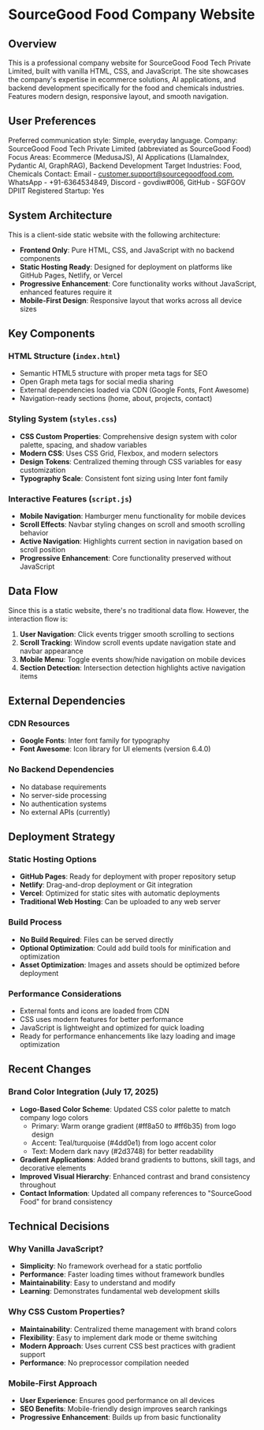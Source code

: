 # SourceGood Food Company Website

## Overview

This is a professional company website for SourceGood Food Tech Private Limited, built with vanilla HTML, CSS, and JavaScript. The site showcases the company's expertise in ecommerce solutions, AI applications, and backend development specifically for the food and chemicals industries. Features modern design, responsive layout, and smooth navigation.

## User Preferences

Preferred communication style: Simple, everyday language.
Company: SourceGood Food Tech Private Limited (abbreviated as SourceGood Food)
Focus Areas: Ecommerce (MedusaJS), AI Applications (LlamaIndex, Pydantic AI, GraphRAG), Backend Development
Target Industries: Food, Chemicals
Contact: Email - customer.support@sourcegoodfood.com, WhatsApp - +91-6364534849, Discord - govdiw#006, GitHub - SGFGOV
DPIIT Registered Startup: Yes

## System Architecture

This is a client-side static website with the following architecture:

- **Frontend Only**: Pure HTML, CSS, and JavaScript with no backend components
- **Static Hosting Ready**: Designed for deployment on platforms like GitHub Pages, Netlify, or Vercel
- **Progressive Enhancement**: Core functionality works without JavaScript, enhanced features require it
- **Mobile-First Design**: Responsive layout that works across all device sizes

## Key Components

### HTML Structure (`index.html`)
- Semantic HTML5 structure with proper meta tags for SEO
- Open Graph meta tags for social media sharing
- External dependencies loaded via CDN (Google Fonts, Font Awesome)
- Navigation-ready sections (home, about, projects, contact)

### Styling System (`styles.css`)
- **CSS Custom Properties**: Comprehensive design system with color palette, spacing, and shadow variables
- **Modern CSS**: Uses CSS Grid, Flexbox, and modern selectors
- **Design Tokens**: Centralized theming through CSS variables for easy customization
- **Typography Scale**: Consistent font sizing using Inter font family

### Interactive Features (`script.js`)
- **Mobile Navigation**: Hamburger menu functionality for mobile devices
- **Scroll Effects**: Navbar styling changes on scroll and smooth scrolling behavior
- **Active Navigation**: Highlights current section in navigation based on scroll position
- **Progressive Enhancement**: Core functionality preserved without JavaScript

## Data Flow

Since this is a static website, there's no traditional data flow. However, the interaction flow is:

1. **User Navigation**: Click events trigger smooth scrolling to sections
2. **Scroll Tracking**: Window scroll events update navigation state and navbar appearance
3. **Mobile Menu**: Toggle events show/hide navigation on mobile devices
4. **Section Detection**: Intersection detection highlights active navigation items

## External Dependencies

### CDN Resources
- **Google Fonts**: Inter font family for typography
- **Font Awesome**: Icon library for UI elements (version 6.4.0)

### No Backend Dependencies
- No database requirements
- No server-side processing
- No authentication systems
- No external APIs (currently)

## Deployment Strategy

### Static Hosting Options
- **GitHub Pages**: Ready for deployment with proper repository setup
- **Netlify**: Drag-and-drop deployment or Git integration
- **Vercel**: Optimized for static sites with automatic deployments
- **Traditional Web Hosting**: Can be uploaded to any web server

### Build Process
- **No Build Required**: Files can be served directly
- **Optional Optimization**: Could add build tools for minification and optimization
- **Asset Optimization**: Images and assets should be optimized before deployment

### Performance Considerations
- External fonts and icons are loaded from CDN
- CSS uses modern features for better performance
- JavaScript is lightweight and optimized for quick loading
- Ready for performance enhancements like lazy loading and image optimization

## Recent Changes

### Brand Color Integration (July 17, 2025)
- **Logo-Based Color Scheme**: Updated CSS color palette to match company logo colors
  - Primary: Warm orange gradient (#ff8a50 to #ff6b35) from logo design
  - Accent: Teal/turquoise (#4dd0e1) from logo accent color
  - Text: Modern dark navy (#2d3748) for better readability
- **Gradient Applications**: Added brand gradients to buttons, skill tags, and decorative elements
- **Improved Visual Hierarchy**: Enhanced contrast and brand consistency throughout
- **Contact Information**: Updated all company references to "SourceGood Food" for brand consistency

## Technical Decisions

### Why Vanilla JavaScript?
- **Simplicity**: No framework overhead for a static portfolio
- **Performance**: Faster loading times without framework bundles
- **Maintainability**: Easy to understand and modify
- **Learning**: Demonstrates fundamental web development skills

### Why CSS Custom Properties?
- **Maintainability**: Centralized theme management with brand colors
- **Flexibility**: Easy to implement dark mode or theme switching
- **Modern Approach**: Uses current CSS best practices with gradient support
- **Performance**: No preprocessor compilation needed

### Mobile-First Approach
- **User Experience**: Ensures good performance on all devices
- **SEO Benefits**: Mobile-friendly design improves search rankings
- **Progressive Enhancement**: Builds up from basic functionality